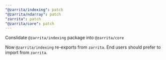 ```yaml
---
"@zarrita/indexing": patch
"@zarrita/ndarray": patch
"zarrita": patch
"@zarrita/core": patch
---
```


Conslidate `@zarrita/indexing` package into `@zarrita/core`

Now `@zarrita/indexing` re-exports from `zarrita`. End users should prefer to import from `zarrita`.
